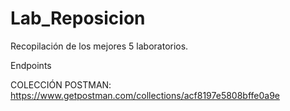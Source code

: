 # Lab_Reposicion
Recopilación de los mejores 5 laboratorios.

Endpoints

COLECCIÓN POSTMAN: https://www.getpostman.com/collections/acf8197e5808bffe0a9e



